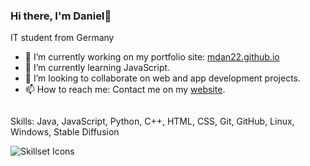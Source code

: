 <!--
**mdan22/mdan22** is a ✨ _special_ ✨ repository because its `README.md` (this file) appears on your GitHub profile.

Here are some ideas to get you started:

- 🔭 I’m currently working on ...
- 🌱 I’m currently learning ...
- 👯 I’m looking to collaborate on ...
- 🤔 I’m looking for help with ...
- 💬 Ask me about ...
- 📫 How to reach me: ...
- 😄 Pronouns: ...
- ⚡ Fun fact: ...
-->

### Hi there, I'm Daniel👋
IT student from Germany

- 🔭 I’m currently working on my portfolio site: [mdan22.github.io](https://mdan22.github.io/)
- 🌱 I’m currently learning JavaScript.
- 👯 I’m looking to collaborate on web and app development projects.
- 📫 How to reach me: Contact me on my [website](https://mdan22.github.io/).

<p style="display: inline-block;">Skills: Java, JavaScript, Python, C++, HTML, CSS, Git, GitHub, Linux, Windows, Stable Diffusion</p>
<br />
<a href="https://mdan22.github.io/">
<img src="https://skillicons.dev/icons?i=java,js,python,cpp,html,css,git,github,linux,windows" alt="Skillset Icons" style="display: inline-block;"/>
<a/>
